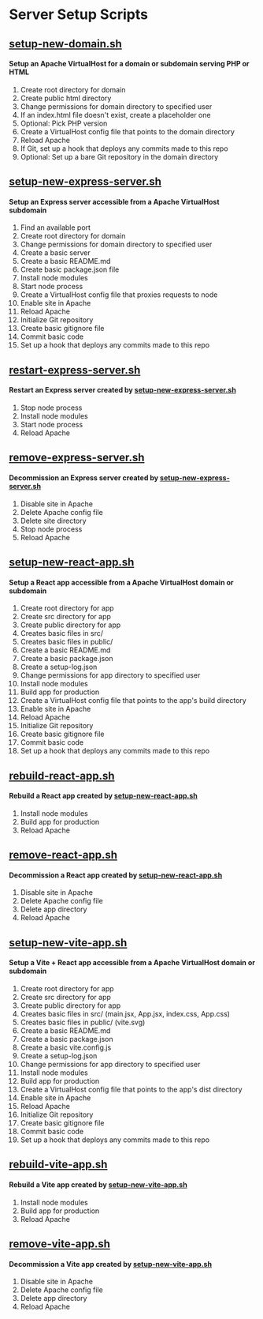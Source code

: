 # Server Setup Scripts

## [setup-new-domain.sh](https://github.com/leomancini/server-setup-scripts/blob/main/setup-new-domain.sh)
#### Setup an Apache VirtualHost for a domain or subdomain serving PHP or HTML

1. Create root directory for domain
2. Create public html directory
3. Change permissions for domain directory to specified user
4. If an index.html file doesn't exist, create a placeholder one
5. Optional: Pick PHP version
6. Create a VirtualHost config file that points to the domain directory
7. Reload Apache
8. If Git, set up a hook that deploys any commits made to this repo 
9. Optional: Set up a bare Git repository in the domain directory

## [setup-new-express-server.sh](https://github.com/leomancini/server-setup-scripts/blob/main/setup-new-express-server.sh)
#### Setup an Express server accessible from a Apache VirtualHost subdomain

1. Find an available port
2. Create root directory for domain
3. Change permissions for domain directory to specified user
4. Create a basic server
5. Create a basic README.md
6. Create basic package.json file
7. Install node modules
8. Start node process
9. Create a VirtualHost config file that proxies requests to node
10. Enable site in Apache
11. Reload Apache
12. Initialize Git repository
13. Create basic gitignore file
14. Commit basic code
15. Set up a hook that deploys any commits made to this repo

## [restart-express-server.sh](https://github.com/leomancini/server-setup-scripts/blob/main/restart-express-server.sh)
#### Restart an Express server created by [setup-new-express-server.sh](https://github.com/leomancini/server-setup-scripts/blob/main/setup-new-express-server.sh)

1. Stop node process
2. Install node modules
3. Start node process
4. Reload Apache

## [remove-express-server.sh](https://github.com/leomancini/server-setup-scripts/blob/main/remove-express-server.sh)
#### Decommission an Express server created by [setup-new-express-server.sh](https://github.com/leomancini/server-setup-scripts/blob/main/setup-new-express-server.sh)

1. Disable site in Apache
2. Delete Apache config file
3. Delete site directory
4. Stop node process
5. Reload Apache

## [setup-new-react-app.sh](https://github.com/leomancini/server-setup-scripts/blob/main/setup-new-react-app.sh)
#### Setup a React app accessible from a Apache VirtualHost domain or subdomain

1. Create root directory for app
2. Create src directory for app
3. Create public directory for app
4. Creates basic files in src/
5. Creates basic files in public/
6. Create a basic README.md
7. Create a basic package.json
8. Create a setup-log.json
9. Change permissions for app directory to specified user
10. Install node modules
11. Build app for production
12. Create a VirtualHost config file that points to the app's build directory
13. Enable site in Apache
14. Reload Apache
15. Initialize Git repository
16. Create basic gitignore file
17. Commit basic code
18. Set up a hook that deploys any commits made to this repo 

## [rebuild-react-app.sh](https://github.com/leomancini/server-setup-scripts/blob/main/rebuild-react-app.sh)
#### Rebuild a React app created by [setup-new-react-app.sh](https://github.com/leomancini/server-setup-scripts/blob/main/setup-new-react-app.sh)

1. Install node modules
2. Build app for production
3. Reload Apache
   
## [remove-react-app.sh](https://github.com/leomancini/server-setup-scripts/blob/main/remove-react-app.sh)
#### Decommission a React app created by [setup-new-react-app.sh](https://github.com/leomancini/server-setup-scripts/blob/main/setup-new-react-app.sh)

1. Disable site in Apache
2. Delete Apache config file
3. Delete app directory
5. Reload Apache

## [setup-new-vite-app.sh](https://github.com/leomancini/server-setup-scripts/blob/main/setup-new-vite-app.sh)
#### Setup a Vite + React app accessible from a Apache VirtualHost domain or subdomain

1. Create root directory for app
2. Create src directory for app
3. Create public directory for app
4. Creates basic files in src/ (main.jsx, App.jsx, index.css, App.css)
5. Creates basic files in public/ (vite.svg)
6. Create a basic README.md
7. Create a basic package.json
8. Create a basic vite.config.js
9. Create a setup-log.json
10. Change permissions for app directory to specified user
11. Install node modules
12. Build app for production
13. Create a VirtualHost config file that points to the app's dist directory
14. Enable site in Apache
15. Reload Apache
16. Initialize Git repository
17. Create basic gitignore file
18. Commit basic code
19. Set up a hook that deploys any commits made to this repo

## [rebuild-vite-app.sh](https://github.com/leomancini/server-setup-scripts/blob/main/rebuild-vite-app.sh)
#### Rebuild a Vite app created by [setup-new-vite-app.sh](https://github.com/leomancini/server-setup-scripts/blob/main/setup-new-vite-app.sh)

1. Install node modules
2. Build app for production
3. Reload Apache
   
## [remove-vite-app.sh](https://github.com/leomancini/server-setup-scripts/blob/main/remove-vite-app.sh)
#### Decommission a Vite app created by [setup-new-vite-app.sh](https://github.com/leomancini/server-setup-scripts/blob/main/setup-new-vite-app.sh)

1. Disable site in Apache
2. Delete Apache config file
3. Delete app directory
4. Reload Apache
